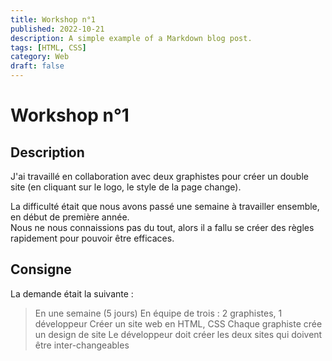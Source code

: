 ```yaml
---
title: Workshop n°1
published: 2022-10-21
description: A simple example of a Markdown blog post.
tags: [HTML, CSS]
category: Web
draft: false
---
```


# Workshop n°1

## Description

J'ai travaillé en collaboration avec deux graphistes pour créer un double site (en cliquant sur le logo, le style de la page change).

La difficulté était que nous avons passé une semaine à travailler ensemble, en début de première année.
<br/>
Nous ne nous connaissions pas du tout, alors il a fallu se créer des règles rapidement pour pouvoir être efficaces.

## Consigne

La demande était la suivante :

> En une semaine (5 jours)
> En équipe de trois : 2 graphistes, 1 développeur
> Créer un site web en HTML, CSS
> Chaque graphiste crée un design de site
> Le développeur doit créer les deux sites qui doivent être inter-changeables
